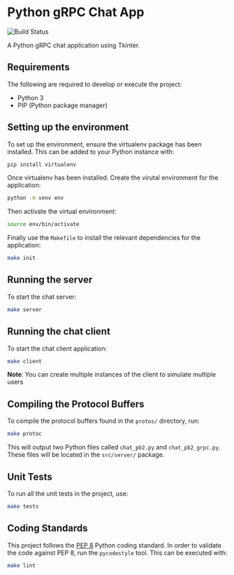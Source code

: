 # Python gRPC Chat App

![Build Status](https://github.com/Ryan95Z/python-grpc-chat-app/workflows/build/badge.svg)

A Python gRPC chat application using Tkinter.

## Requirements

The following are required to develop or execute the project:

* Python 3
* PIP (Python package manager)

## Setting up the environment

To set up the environment, ensure the virtualenv package has been installed. This can be added to your Python instance with:

```bash
pip install virtualenv
```

Once virtualenv has been installed. Create the virutal environment for the application:

```bash
python -m venv env
```

Then activate the virtual environment:

```bash
source env/bin/activate
```

Finally use the `Makefile` to  install the relevant dependencies for the application:

```bash
make init
```

## Running the server

To start the chat server:

```bash
make server
```

## Running the chat client

To start the chat client application:

```bash
make client
```

**Note**: You can create multiple instances of the client to simulate multiple users

## Compiling the Protocol Buffers

To compile the protocol buffers found in the `protos/` directory, run:

```bash
make protoc
```

This will output two Python files called `chat_pb2.py` and `chat_pb2_grpc.py`. These files will be located in the `src/server/` package.

## Unit Tests

To run all the unit tests in the project, use:

```bash
make tests
```

## Coding Standards

This project follows the [PEP 8](https://www.python.org/dev/peps/pep-0008/) Python coding standard. In order to validate the code against PEP 8, run the `pycodestyle` tool. This can be executed with:

```bash
make lint
```

